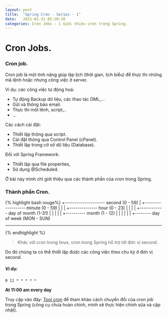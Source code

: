 ```yaml
---
layout: post
title:  "Spring Cron - Series - 1"
date:   2021-01-31 05:20:20
categories: Cron Jobs - 1 Giới thiệu cron trong Spring.
---
```


# Cron Jobs.

### Cron job.

Cron job là một tính năng giúp lập lịch (thời gian, lịch biểu) để thực thi những mã lệnh hoặc nhưng công việc ở server.

Ví dụ: các công việc tư động hoá:

- Tự động Backup dữ liệu, các thao tác DML,...
- Gửi và thông báo email.
- Thực thi một lênh, script,..
- ...

Các cách cài đặt:

- Thiết lập thông qua script.
- Cài đặt thông qua Control Panel (cPanel).
- Thiết lập trong cở sở dữ liệu (Database).

Đối với Spring Framework:

- Thiết lập qua file properties,
- Sử dụng @Scheduled.

Ở bài này mình chỉ giới thiệu qua các thành phần của cron trong Spring.

### Thành phần Cron.

{% highlight bash rouge%}
+-------------------- second (0 - 59)
| +------------------ minute (0 - 59)
| | | +-------------- hour (0 - 23)
| | | | +------------ day of month (1-31)
| | | | | +---------- month (1 - 12)
| | | | | | +-------- day of week (MON - SUN)
* * * * * *
{% endhighlight %}

> Khác với cron trong linux, cron trong Spring hỗ trợ tới đơn vị second. 

Do đó chúng ta có thể thiết lập được các công việc theo chu kỳ ở đơn vị second.

##### Ví dụ:

```
0 11 * * * * * 
```

**At 11:00 am every day**

Truy cập vào đây: [Tool cron](https://sotaycode.github.io/cron.sample) để tham khảo cách chuyển đổi của cron job trong Spring (công cụ chưa hoàn chỉnh, mình sẽ thực hiện chỉnh sửa và cập nhật).